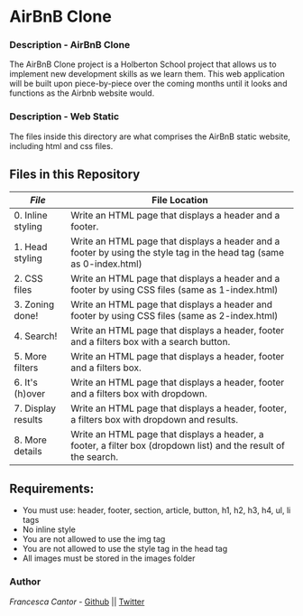 # AirBnB Clone
### Description - AirBnB Clone
The AirBnB Clone project is a Holberton School project that allows us to implement new development skills as we learn them. This web application will be built upon piece-by-piece over the coming months until it looks and functions as the Airbnb website would.

### Description - Web Static
The files inside this directory are what comprises the AirBnB static website, including html and css files.

## Files in this Repository

|   ***File***    |     **File Location** 
|---------------|-------------------------
|  0. Inline styling | Write an HTML page that displays a header and a footer. |
|  1. Head styling  | Write an HTML page that displays a header and a footer by using the style tag in the head tag (same as 0-index.html) |
|  2. CSS files | Write an HTML page that displays a header and a footer by using CSS files (same as 1-index.html)|
|  3. Zoning done! |  Write an HTML page that displays a header and footer by using CSS files (same as 2-index.html) |
|  4. Search!  | Write an HTML page that displays a header, footer and a filters box with a search button. |
|  5. More filters | Write an HTML page that displays a header, footer and a filters box. |
|  6. It's (h)over | Write an HTML page that displays a header, footer and a filters box with dropdown. |
|  7. Display results      | Write an HTML page that displays a header, footer, a filters box with dropdown and results. |
|  8. More details          | Write an HTML page that displays a header, a footer, a filter box (dropdown list) and the result of the search. |

## Requirements:
- You must use: header, footer, section, article, button, h1, h2, h3, h4, ul, li tags
- No inline style
- You are not allowed to use the img tag
- You are not allowed to use the style tag in the head tag
- All images must be stored in the images folder

### Author

*Francesca Cantor* - [Github](https://github.com/fcantor/) || [Twitter](https://twitter.com/servomecatnism)